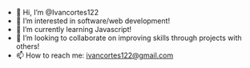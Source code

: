 - 👋 Hi, I’m @Ivancortes122
- 👀 I’m interested in software/web development!
- 🌱 I’m currently learning Javascript!
- 💞️ I’m looking to collaborate on improving skills through projects with others!
- 📫 How to reach me: ivancortes122@gmail.com

<!---
Ivancortes122/Ivancortes122 is a ✨ special ✨ repository because its `README.md` (this file) appears on your GitHub profile.
You can click the Preview link to take a look at your changes.
--->
